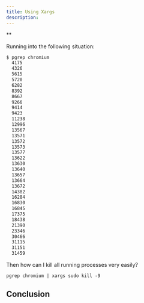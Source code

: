 ```yaml
---
title: Using Xargs
description:
---
```

**


Running into the following situation:

```bash
$ pgrep chromium
  4175
  4326
  5615
  5720
  6282
  8392
  8667
  9266
  9414
  9423
  11238
  12996
  13567
  13571
  13572
  13573
  13577
  13622
  13630
  13640
  13657
  13664
  13672
  14382
  16284
  16830
  16845
  17375
  18438
  21390
  23346
  30466
  31115
  31151
  31459
```


Then how can I kill all running processes very easily?

    pgrep chromium | xargs sudo kill -9


## Conclusion


